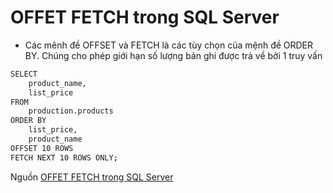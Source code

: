 # OFFET FETCH trong SQL Server
- Các mênh đề OFFSET và FETCH là các tùy chọn của mệnh đề ORDER BY. Chúng cho phép giới hạn số lượng bản ghi được trả về bởi 1 truy vấn
```sh
SELECT
    product_name,
    list_price
FROM
    production.products
ORDER BY
    list_price,
    product_name
OFFSET 10 ROWS
FETCH NEXT 10 ROWS ONLY;
```
Nguồn [OFFET FETCH trong SQL Server](https://comdy.vn/sql-server/offset-fetch-trong-sql-server/)
